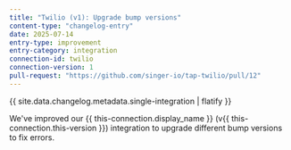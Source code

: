 ```yaml
---
title: "Twilio (v1): Upgrade bump versions"
content-type: "changelog-entry"
date: 2025-07-14
entry-type: improvement
entry-category: integration
connection-id: twilio
connection-version: 1
pull-request: "https://github.com/singer-io/tap-twilio/pull/12"
---
```

{{ site.data.changelog.metadata.single-integration | flatify }}

We've improved our {{ this-connection.display_name }} (v{{ this-connection.this-version }}) integration to upgrade different bump versions to fix errors.